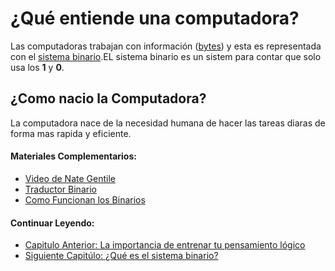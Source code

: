 # ¿Qué entiende una computadora?

Las computadoras trabajan con información
([bytes](https://es.wikipedia.org/wiki/Byte)) y esta es representada con el
[sistema binario](https://es.wikipedia.org/wiki/Sistema_binario).EL sistema
binario es un sistem para contar que solo usa los **1** y **0**.

## ¿Como nacio la Computadora?

La computadora nace de la necesidad humana de hacer las tareas diaras de forma
mas rapida y eficiente.

#### Materiales Complementarios:

- [Video de Nate Gentile](https://youtu.be/RVGIXfC4Xeg)
- [Traductor Binario](https://www.traductorbinario.com)
- [Como Funcionan los Binarios](https://unicrom.com/sistema-de-numeracion-binario)

#### Continuar Leyendo:

- [Capitulo Anterior: La importancia de entrenar tu pensamiento lógico](./01_Importancia_pensamiento_logico.md)
- [Siguiente Capitúlo: ¿Qué es el sistema binario?](./03_sistema_binario.md)
